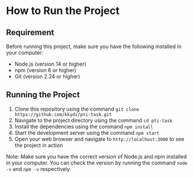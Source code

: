 # How to Run the Project

## Requirement

Before running this project, make sure you have the following installed in your computer:

- Node.js (version 14 or higher)
- npm (version 6 or higher)
- Git (version 2.24 or higher)

## Running the Project

1. Clone this repository using the command `git clone https://github.com/kkydz/pti-task.git`
2. Navigate to the project directory using the command `cd pti-task`
3. Install the dependencies using the command `npm install`
4. Start the development server using the command `npm start`
5. Open your web browser and navigate to `http://localhost:3000` to see the project in action

Note: Make sure you have the correct version of Node.js and npm installed in your computer. You can check the version by running the command `node -v` and `npm -v` respectively.
